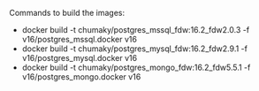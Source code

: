 Commands to build the images:

- docker build -t chumaky/postgres_mssql_fdw:16.2_fdw2.0.3 -f v16/postgres_mssql.docker v16
- docker build -t chumaky/postgres_mysql_fdw:16.2_fdw2.9.1 -f v16/postgres_mysql.docker v16
- docker build -t chumaky/postgres_mongo_fdw:16.2_fdw5.5.1 -f v16/postgres_mongo.docker v16
